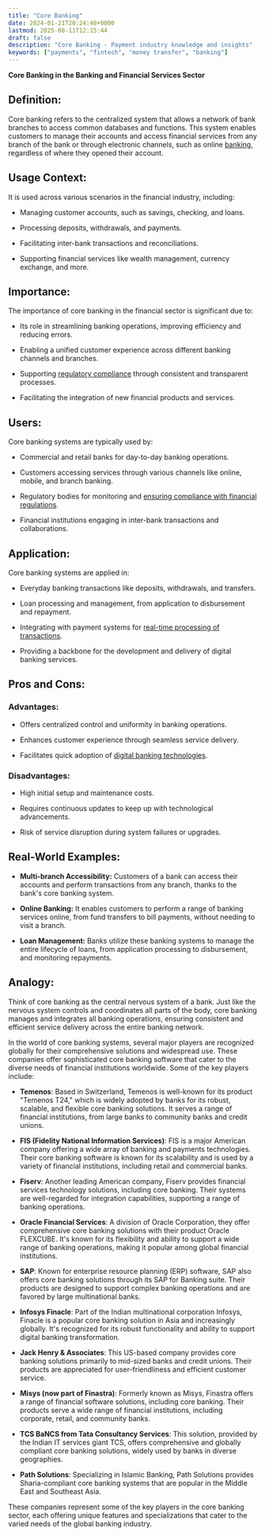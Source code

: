 ```yaml
---
title: "Core Banking"
date: 2024-01-21T20:24:48+0000
lastmod: 2025-08-11T12:15:44
draft: false
description: "Core Banking - Payment industry knowledge and insights"
keywords: ["payments", "fintech", "money transfer", "banking"]
---
```


**Core Banking in the Banking and Financial Services Sector**

## Definition:

Core banking refers to the centralized system that allows a network of bank branches to access common databases and functions. This system enables customers to manage their accounts and access financial services from any branch of the bank or through electronic channels, such as online [banking](https://faisalkhanllc.xyz/resources/payments-wiki/b/banking/), regardless of where they opened their account.

## Usage Context:

It is used across various scenarios in the financial industry, including:

- Managing customer accounts, such as savings, checking, and loans.

- Processing deposits, withdrawals, and payments.

- Facilitating inter-bank transactions and reconciliations.

- Supporting financial services like wealth management, currency exchange, and more.

## Importance:

The importance of core banking in the financial sector is significant due to:

- Its role in streamlining banking operations, improving efficiency and reducing errors.

- Enabling a unified customer experience across different banking channels and branches.

- Supporting [regulatory compliance](https://faisalkhanllc.xyz/resources/payments-wiki/r/regulatory-compliance/) through consistent and transparent processes.

- Facilitating the integration of new financial products and services.

## Users:

Core banking systems are typically used by:

- Commercial and retail banks for day-to-day banking operations.

- Customers accessing services through various channels like online, mobile, and branch banking.

- Regulatory bodies for monitoring and [ensuring compliance with financial regulations](https://faisalkhanllc.xyz/resources/payments-wiki/f/financial-compliance/).

- Financial institutions engaging in inter-bank transactions and collaborations.

## Application:

Core banking systems are applied in:

- Everyday banking transactions like deposits, withdrawals, and transfers.

- Loan processing and management, from application to disbursement and repayment.

- Integrating with payment systems for [real-time processing of transactions](https://faisalkhanllc.xyz/resources/payments-wiki/r/real-time-payment-systems/).

- Providing a backbone for the development and delivery of digital banking services.

## Pros and Cons:

### Advantages:

- Offers centralized control and uniformity in banking operations.

- Enhances customer experience through seamless service delivery.

- Facilitates quick adoption of [digital banking technologies](https://faisalkhanllc.xyz/resources/payments-wiki/d/digital-bank/).

### Disadvantages:

- High initial setup and maintenance costs.

- Requires continuous updates to keep up with technological advancements.

- Risk of service disruption during system failures or upgrades.

## Real-World Examples:

- **Multi-branch Accessibility:** Customers of a bank can access their accounts and perform transactions from any branch, thanks to the bank's core banking system.

- **Online Banking:** It enables customers to perform a range of banking services online, from fund transfers to bill payments, without needing to visit a branch.

- **Loan Management:** Banks utilize these banking systems to manage the entire lifecycle of loans, from application processing to disbursement, and monitoring repayments.

## Analogy:

Think of core banking as the central nervous system of a bank. Just like the nervous system controls and coordinates all parts of the body, core banking manages and integrates all banking operations, ensuring consistent and efficient service delivery across the entire banking network.

In the world of core banking systems, several major players are recognized globally for their comprehensive solutions and widespread use. These companies offer sophisticated core banking software that cater to the diverse needs of financial institutions worldwide. Some of the key players include:

- **Temenos**: Based in Switzerland, Temenos is well-known for its product "Temenos T24," which is widely adopted by banks for its robust, scalable, and flexible core banking solutions. It serves a range of financial institutions, from large banks to community banks and credit unions.

- **FIS (Fidelity National Information Services)**: FIS is a major American company offering a wide array of banking and payments technologies. Their core banking software is known for its scalability and is used by a variety of financial institutions, including retail and commercial banks.

- **Fiserv**: Another leading American company, Fiserv provides financial services technology solutions, including core banking. Their systems are well-regarded for integration capabilities, supporting a range of banking operations.

- **Oracle Financial Services**: A division of Oracle Corporation, they offer comprehensive core banking solutions with their product Oracle FLEXCUBE. It's known for its flexibility and ability to support a wide range of banking operations, making it popular among global financial institutions.

- **SAP**: Known for enterprise resource planning (ERP) software, SAP also offers core banking solutions through its SAP for Banking suite. Their products are designed to support complex banking operations and are favored by large multinational banks.

- **Infosys Finacle**: Part of the Indian multinational corporation Infosys, Finacle is a popular core banking solution in Asia and increasingly globally. It's recognized for its robust functionality and ability to support digital banking transformation.

- **Jack Henry & Associates**: This US-based company provides core banking solutions primarily to mid-sized banks and credit unions. Their products are appreciated for user-friendliness and efficient customer service.

- **Misys (now part of Finastra)**: Formerly known as Misys, Finastra offers a range of financial software solutions, including core banking. Their products serve a wide range of financial institutions, including corporate, retail, and community banks.

- **TCS BaNCS from Tata Consultancy Services**: This solution, provided by the Indian IT services giant TCS, offers comprehensive and globally compliant core banking solutions, widely used by banks in diverse geographies.

- **Path Solutions**: Specializing in Islamic Banking, Path Solutions provides Sharia-compliant core banking systems that are popular in the Middle East and Southeast Asia.

These companies represent some of the key players in the core banking sector, each offering unique features and specializations that cater to the varied needs of the global banking industry.